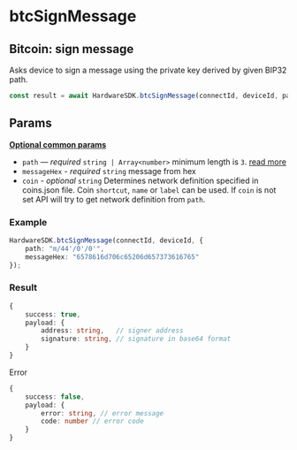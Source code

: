 # btcSignMessage

## Bitcoin: sign message

Asks device to sign a message using the private key derived by given BIP32 path.

```typescript
const result = await HardwareSDK.btcSignMessage(connectId, deviceId, params);
```

## Params

[**Optional common params**](../common-params.md)

* `path` — _required_ `string | Array<number>` minimum length is `3`. [read more](../path.md)
* `messageHex` - _required_ `string` message from hex
* `coin` - _optional_ `string` Determines network definition specified in coins.json file. Coin `shortcut`, `name` or `label` can be used. If `coin` is not set API will try to get network definition from `path`.

### Example

```typescript
HardwareSDK.btcSignMessage(connectId, deviceId, {
    path: "m/44'/0'/0'",
    messageHex: "6578616d706c65206d657373616765"
});
```

### Result

```typescript
{
    success: true,
    payload: {
        address: string,   // signer address
        signature: string, // signature in base64 format
    }
}
```

Error

```typescript
{
    success: false,
    payload: {
        error: string, // error message
        code: number // error code
    }
}
```
